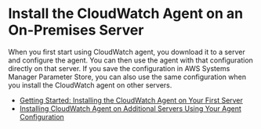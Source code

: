 # Install the CloudWatch Agent on an On\-Premises Server<a name="install-CloudWatch-Agent-on-premise"></a>

When you first start using CloudWatch agent, you download it to a server and configure the agent\. You can then use the agent with that configuration directly on that server\. If you save the configuration in AWS Systems Manager Parameter Store, you can also use the same configuration when you install the CloudWatch agent on other servers\.


+ [Getting Started: Installing the CloudWatch Agent on Your First Server](install-CloudWatch-Agent-on-first-onprem.md)
+ [Installing CloudWatch Agent on Additional Servers Using Your Agent Configuration](install-CloudWatch-Agent-on-onprem.md)